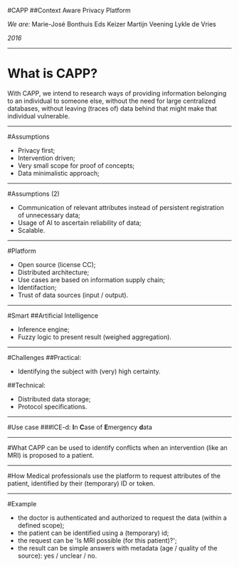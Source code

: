 #CAPP
##Context Aware Privacy Platform

*We are:*
Marie-José Bonthuis
Eds Keizer
Martijn Veening
Lykle de Vries

*2016*

---

# What is CAPP?
With CAPP, we intend to research ways of providing information belonging to an individual to someone else, without the need for large centralized databases, without leaving (traces of) data behind that might make that individual vulnerable.

---

#Assumptions
- Privacy first;
- Intervention driven;
- Very small scope for proof of concepts;
- Data minimalistic approach;

---

#Assumptions (2)

- Communication of relevant attributes instead of persistent registration of unnecessary data;
- Usage of AI  to ascertain reliability of data;
- Scalable.

---

#Platform

- Open source (license CC);
- Distributed architecture;
- Use cases are based on information supply chain;
- Identifaction;
- Trust of data sources (input / output).

---

#Smart
##Artificial Intelligence
- Inference engine;
- Fuzzy logic to present result (weighed aggregation).

---

#Challenges
##Practical:

- Identifying the subject with (very) high certainty.

##Technical:

- Distributed data storage;
- Protocol specifications.

---

#Use case
###ICE-d: **I**n **C**ase of **E**mergency **d**ata

---

#What
CAPP can be used to identify conflicts when an intervention (like an MRI) is proposed to a patient.

---

#How
Medical professionals use the platform to request attributes of the patient, identified by their (temporary) ID or token.

---

#Example

  - the doctor is authenticated and authorized to request the data (within a defined scope);
  - the patient can be identified using a (temporary) id;
  - the request can be 'Is MRI possible (for this patient)?';
  - the result can be simple answers with metadata (age / quality of the source): yes / unclear / no.

